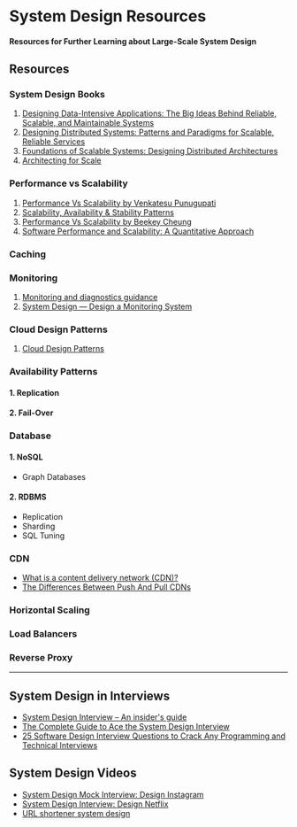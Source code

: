 # System Design Resources
#### Resources for Further Learning about Large-Scale System Design


## Resources

### System Design Books
1. [Designing Data-Intensive Applications: The Big Ideas Behind Reliable, Scalable, and Maintainable Systems](https://www.amazon.de/Designing-Data-Intensive-Applications-Reliable-Maintainable/dp/1449373321/ref=asc_df_1449373321/?tag=googshopde-21&linkCode=df0&hvadid=310791047017&hvpos=&hvnetw=g&hvrand=646757062194417387&hvpone=&hvptwo=&hvqmt=&hvdev=c&hvdvcmdl=&hvlocint=&hvlocphy=9044412&hvtargid=pla-432535594773&psc=1&th=1&psc=1&tag=&ref=&adgrpid=61225143829&hvpone=&hvptwo=&hvadid=310791047017&hvpos=&hvnetw=g&hvrand=646757062194417387&hvqmt=&hvdev=c&hvdvcmdl=&hvlocint=&hvlocphy=9044412&hvtargid=pla-432535594773)
2. [Designing Distributed Systems: Patterns and Paradigms for Scalable, Reliable Services](https://www.amazon.de/Designing-Distributed-Systems-Patterns-Paradigms/dp/1491983647/ref=asc_df_1491983647/?tag=googshopde-21&linkCode=df0&hvadid=310624385211&hvpos=&hvnetw=g&hvrand=646757062194417387&hvpone=&hvptwo=&hvqmt=&hvdev=c&hvdvcmdl=&hvlocint=&hvlocphy=9044412&hvtargid=pla-420602092307&psc=1&th=1&psc=1&tag=&ref=&adgrpid=64736366074&hvpone=&hvptwo=&hvadid=310624385211&hvpos=&hvnetw=g&hvrand=646757062194417387&hvqmt=&hvdev=c&hvdvcmdl=&hvlocint=&hvlocphy=9044412&hvtargid=pla-420602092307)
3. [Foundations of Scalable Systems: Designing Distributed Architectures](https://www.amazon.de/Foundations-Scalable-Systems-Distributed-Architectures/dp/1098106067/ref=asc_df_1098106067/?tag=googshopde-21&linkCode=df0&hvadid=579767542946&hvpos=&hvnetw=g&hvrand=646757062194417387&hvpone=&hvptwo=&hvqmt=&hvdev=c&hvdvcmdl=&hvlocint=&hvlocphy=9044412&hvtargid=pla-1643586021023&psc=1&th=1&psc=1)
4. [Architecting for Scale](https://www.goodreads.com/review/show/3242742052)


### Performance vs Scalability
1. [Performance Vs Scalability by Venkatesu Punugupati](https://www.linkedin.com/pulse/performance-vs-scalability-venkatesu-punugupati/)
2. [Scalability, Availability & Stability Patterns](https://www.slideshare.net/jboner/scalability-availability-stability-patterns)
3. [Performance Vs Scalability by Beekey Cheung](https://blog.professorbeekums.com/performance-vs-scalability/)
4. [Software Performance and Scalability: A Quantitative Approach](https://www.amazon.com/Software-Performance-Scalability-Quantitative-Approach/dp/0470462531)

### Caching

### Monitoring
1. [Monitoring and diagnostics guidance](https://learn.microsoft.com/en-us/azure/architecture/best-practices/monitoring)
2. [System Design — Design a Monitoring System](https://gongybable.medium.com/system-design-design-a-monitoring-system-f0f0cbafc895)

### Cloud Design Patterns
1. [Cloud Design Patterns](https://learn.microsoft.com/en-us/azure/architecture/patterns/)

### Availability Patterns
#### 1. Replication
#### 2. Fail-Over

### Database
#### 1. NoSQL
- Graph Databases
#### 2. RDBMS
- Replication
- Sharding
- SQL Tuning

### CDN
- [What is a content delivery network (CDN)?](https://www.cloudflare.com/learning/cdn/what-is-a-cdn/)
- [The Differences Between Push And Pull CDNs](https://www.travelblogadvice.com/technical/the-differences-between-push-and-pull-cdns/)

### Horizontal Scaling
### Load Balancers
### Reverse Proxy


---

## System Design in Interviews
- [System Design Interview – An insider's guide](https://www.amazon.de/System-Design-Interview-insiders-Second/dp/B08CMF2CQF/ref=asc_df_B08CMF2CQF/?tag=googshopde-21&linkCode=df0&hvadid=447499915840&hvpos=&hvnetw=g&hvrand=646757062194417387&hvpone=&hvptwo=&hvqmt=&hvdev=c&hvdvcmdl=&hvlocint=&hvlocphy=9044412&hvtargid=pla-934212337151&psc=1&th=1&psc=1)
- [The Complete Guide to Ace the System Design Interview](https://www.designgurus.io/blog/complete-guide-sys-design)
- [25 Software Design Interview Questions to Crack Any Programming and Technical Interviews](https://medium.com/javarevisited/25-software-design-interview-questions-to-crack-any-programming-and-technical-interviews-4b8237942db0)

## System Design Videos
- [System Design Mock Interview: Design Instagram](https://youtu.be/VJpfO6KdyWE)
- [System Design Interview: Design Netflix](https://youtu.be/VvZf7lISfgs)
- [URL shortener system design](https://youtu.be/JQDHz72OA3c)
